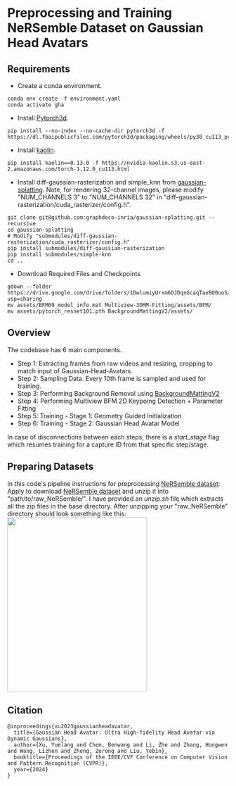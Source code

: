 # Preprocessing and Training NeRSemble Dataset on Gaussian Head Avatars

## Requirements

* Create a conda environment.
```
conda env create -f environment.yaml
conda activate gha
```
* Install [Pytorch3d](https://github.com/facebookresearch/pytorch3d).
```
pip install --no-index --no-cache-dir pytorch3d -f https://dl.fbaipublicfiles.com/pytorch3d/packaging/wheels/py38_cu113_pyt1120/download.html
```
* Install [kaolin](https://github.com/NVIDIAGameWorks/kaolin).
```
pip install kaolin==0.13.0 -f https://nvidia-kaolin.s3.us-east-2.amazonaws.com/torch-1.12.0_cu113.html
```
* Install diff-gaussian-rasterization and simple_knn from [gaussian-splatting](https://github.com/graphdeco-inria/gaussian-splatting). Note, for rendering 32-channel images, please modify "NUM_CHANNELS 3" to "NUM_CHANNELS 32" in "diff-gaussian-rasterization/cuda_rasterizer/config.h".
```
git clone git@github.com:graphdeco-inria/gaussian-splatting.git --recursive
cd gaussian-splatting
# Modify "submodules/diff-gaussian-rasterization/cuda_rasterizer/config.h"
pip install submodules/diff-gaussian-rasterization
pip install submodules/simple-knn
cd ..
```
* Download Required Files and Checkpoints
```
gdown --folder https://drive.google.com/drive/folders/1DwlumiyUrxm6DJDqnGcaqTae8O0uoSxZ?usp=sharing
mv assets/BFM09_model_info.mat Multiview-3DMM-Fitting/assets/BFM/
mv assets/pytorch_resnet101.pth BackgroundMattingV2/assets/
```

## Overview 

The codebase has 6 main components.
- Step 1: Extracting frames from raw videos and resizing, cropping to match input of Gaussian-Head-Avatars. 
- Step 2: Sampling Data. Every 10th frame is sampled and used for training. 
- Step 3: Performing Background Removal using [BackgroundMattingV2](https://github.com/PeterL1n/BackgroundMattingV2)
- Step 4: Performing Multiview BFM 2D Keypoing Detection + Parameter Fitting
- Step 5: Training - Stage 1: Geometry Guided Initialization 
- Step 6: Training - Stage 2: Gaussian Head Avatar Model

In case of disconnections between each steps, there is a *start_stage* flag which resumes training for a capture ID from that specific step/stage. 


## Preparing Datasets
In this code's pipeline instructions for preprocessing [NeRSemble dataset](https://tobias-kirschstein.github.io/nersemble/):
Apply to download [NeRSemble dataset](https://tobias-kirschstein.github.io/nersemble/) and unzip it into "path/to/raw_NeRSemble/".
I have provided an *unzip.sh* file which extracts all the zip files in the base directory. 
After unzipping your "raw_NeRSemble" directory should look something like this: 
<img src="unzip_directory.png" width="318" height="397"/> 



## Citation
```
@inproceedings{xu2023gaussianheadavatar,
  title={Gaussian Head Avatar: Ultra High-fidelity Head Avatar via Dynamic Gaussians},
  author={Xu, Yuelang and Chen, Benwang and Li, Zhe and Zhang, Hongwen and Wang, Lizhen and Zheng, Zerong and Liu, Yebin},
  booktitle={Proceedings of the IEEE/CVF Conference on Computer Vision and Pattern Recognition (CVPR)},
  year={2024}
}